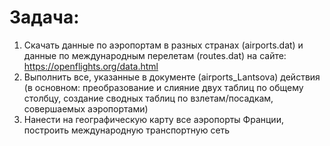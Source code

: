 # Задача:
1) Скачать данные по аэропортам в разных странах (airports.dat) и данные по международным перелетам (routes.dat) на сайте: https://openflights.org/data.html
2) Выполнить все, указанные в документе (airports_Lantsova) действия (в основном: преобразование и слияние двух таблиц по общему столбцу, создание сводных таблиц по взлетам/посадкам, совершаемых аэропортами)
3) Нанести на географическую карту все аэропорты Франции, построить международную транспортную сеть
